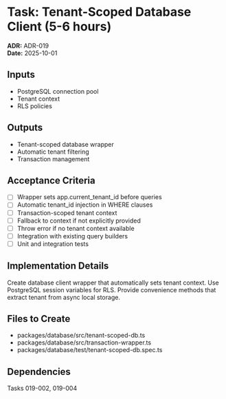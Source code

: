 # Task: Tenant-Scoped Database Client (5-6 hours)
**ADR:** ADR-019  
**Date:** 2025-10-01

## Inputs
- PostgreSQL connection pool
- Tenant context
- RLS policies

## Outputs
- Tenant-scoped database wrapper
- Automatic tenant filtering
- Transaction management

## Acceptance Criteria
- [ ] Wrapper sets app.current_tenant_id before queries
- [ ] Automatic tenant_id injection in WHERE clauses
- [ ] Transaction-scoped tenant context
- [ ] Fallback to context if not explicitly provided
- [ ] Throw error if no tenant context available
- [ ] Integration with existing query builders
- [ ] Unit and integration tests

## Implementation Details
Create database client wrapper that automatically sets tenant context. Use PostgreSQL session variables for RLS. Provide convenience methods that extract tenant from async local storage.

## Files to Create
- packages/database/src/tenant-scoped-db.ts
- packages/database/src/transaction-wrapper.ts
- packages/database/test/tenant-scoped-db.spec.ts

## Dependencies
Tasks 019-002, 019-004